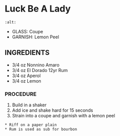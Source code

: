 # Luck Be A Lady

```{image} ../images/
:alt: 
```

* GLASS: Coupe
* GARNISH: Lemon Peel

## INGREDIENTS
* 3/4 oz    Nonnino Amaro
* 3/4 oz    El Dorado 12yr Rum
* 3/4 oz    Aperol
* 3/4 oz    Lemon

### PROCEDURE
1. Build in a shaker
2. Add ice and shake hard for 15 seconds
3. Strain into a coupe and garnish with a lemon peel

```{note}
* Riff on a paper plain
* Rum is used as sub for bourbon
```

